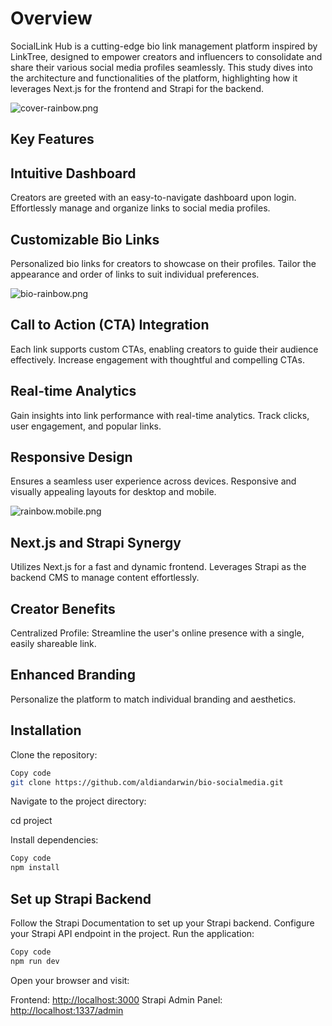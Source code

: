 # Overview

SocialLink Hub is a cutting-edge bio link management platform inspired by LinkTree, designed to empower creators and influencers to consolidate and share their various social media profiles seamlessly. This study dives into the architecture and functionalities of the platform, highlighting how it leverages Next.js for the frontend and Strapi for the backend.

![cover-rainbow.png](https://github.com/aldiandarwin/bio-socialmedia/assets/70283015/c43f247a-2ff6-44bb-946e-e13d833b2972)

## Key Features

## Intuitive Dashboard

Creators are greeted with an easy-to-navigate dashboard upon login.
Effortlessly manage and organize links to social media profiles.

## Customizable Bio Links

Personalized bio links for creators to showcase on their profiles.
Tailor the appearance and order of links to suit individual preferences.

![bio-rainbow.png](https://github.com/aldiandarwin/bio-socialmedia/assets/70283015/2b6fe4e3-c6aa-4516-9a7c-43050192ef50)

## Call to Action (CTA) Integration

Each link supports custom CTAs, enabling creators to guide their audience effectively.
Increase engagement with thoughtful and compelling CTAs.

## Real-time Analytics

Gain insights into link performance with real-time analytics.
Track clicks, user engagement, and popular links.

## Responsive Design

Ensures a seamless user experience across devices.
Responsive and visually appealing layouts for desktop and mobile.

![rainbow.mobile.png](https://github.com/aldiandarwin/bio-socialmedia/assets/70283015/fe6d6a53-2b39-48a9-903e-697de3326f9a)

## Next.js and Strapi Synergy

Utilizes Next.js for a fast and dynamic frontend.
Leverages Strapi as the backend CMS to manage content effortlessly.

## Creator Benefits

Centralized Profile: Streamline the user's online presence with a single, easily shareable link.

## Enhanced Branding

Personalize the platform to match individual branding and aesthetics.

## Installation

Clone the repository:

```bash
Copy code
git clone https://github.com/aldiandarwin/bio-socialmedia.git
```

Navigate to the project directory:

cd project

Install dependencies:

```bash
Copy code
npm install
```

## Set up Strapi Backend

Follow the Strapi Documentation to set up your Strapi backend.
Configure your Strapi API endpoint in the project.
Run the application:

```bash
Copy code
npm run dev
```

Open your browser and visit:

Frontend: <http://localhost:3000>
Strapi Admin Panel: <http://localhost:1337/admin>
